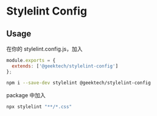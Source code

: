 # Stylelint Config

## Usage

在你的 stylelint.config.js，加入

```js
module.exports = {
  extends: ['@geektech/stylelint-config']
};
```

```bash
npm i --save-dev stylelint @geektech/stylelint-config
```

package 中加入

```bash
npx stylelint "**/*.css"
```
